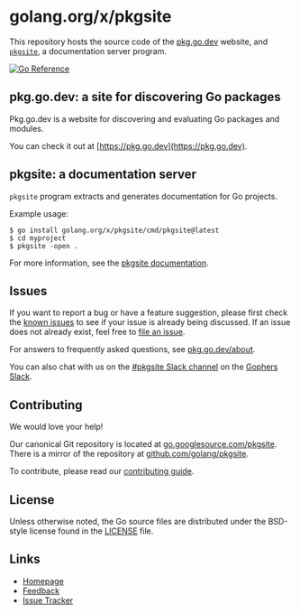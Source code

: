 # golang.org/x/pkgsite

This repository hosts the source code of the [pkg.go.dev](https://pkg.go.dev) website,
and [`pkgsite`](https://pkg.go.dev/golang.org/x/pkgsite/cmd/pkgsite), a documentation
server program.

[![Go Reference](https://pkg.go.dev/badge/golang.org/x/pkgsite.svg)](https://pkg.go.dev/golang.org/x/pkgsite)

## pkg.go.dev: a site for discovering Go packages

Pkg.go.dev is a website for discovering and evaluating Go packages and modules.

You can check it out at [https://pkg.go.dev](https://pkg.go.dev).

## pkgsite: a documentation server

`pkgsite` program extracts and generates documentation for Go projects.

Example usage:

```
$ go install golang.org/x/pkgsite/cmd/pkgsite@latest
$ cd myproject
$ pkgsite -open .
```

For more information, see the [pkgsite documentation](https://pkg.go.dev/golang.org/x/pkgsite/cmd/pkgsite).

## Issues

If you want to report a bug or have a feature suggestion, please first check
the [known issues](https://github.com/golang/go/labels/pkgsite) to see if your
issue is already being discussed. If an issue does not already exist, feel free
to [file an issue](https://golang.org/s/pkgsite-feedback).

For answers to frequently asked questions, see [pkg.go.dev/about](https://pkg.go.dev/about).

You can also chat with us on the
[#pkgsite Slack channel](https://gophers.slack.com/archives/C0166L4QGJV) on the
[Gophers Slack](https://invite.slack.golangbridge.org).

## Contributing

We would love your help!

Our canonical Git repository is located at
[go.googlesource.com/pkgsite](https://go.googlesource.com/pkgsite).
There is a mirror of the repository at
[github.com/golang/pkgsite](https://github.com/golang/pkgsite).

To contribute, please read our [contributing guide](CONTRIBUTING.md).

## License

Unless otherwise noted, the Go source files are distributed under the BSD-style
license found in the [LICENSE](LICENSE) file.

## Links

- [Homepage](https://pkg.go.dev)
- [Feedback](https://golang.org/s/pkgsite-feedback)
- [Issue Tracker](https://golang.org/s/pkgsite-issues)
